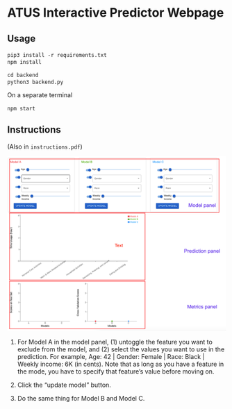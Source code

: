 # ATUS Interactive Predictor Webpage

## Usage

```
pip3 install -r requirements.txt
npm install
```

```
cd backend
python3 backend.py
```
On a separate terminal
```
npm start
```

## Instructions

(Also in `instructions.pdf`)

![](panels.png)

1. For Model A in the model panel, (1) untoggle the feature you want to exclude from the model, and (2) select the values you want to use in the prediction. For example, Age: 42 | Gender: Female | Race: Black | Weekly income: 6K (in cents). Note that as long as you have a feature in the mode, you have to specify that feature’s value before moving on. 

2. Click the “update model” button. 

3. Do the same thing for Model B and Model C. 


